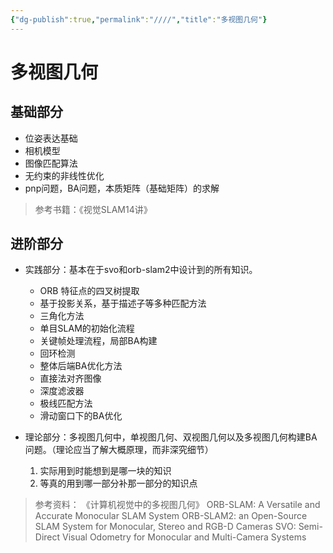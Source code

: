```yaml
---
{"dg-publish":true,"permalink":"////","title":"多视图几何"}
---
```



# 多视图几何

## 基础部分

- 位姿表达基础
- 相机模型
- 图像匹配算法
- 无约束的非线性优化
- pnp问题，BA问题，本质矩阵（基础矩阵）的求解

> 参考书籍：《视觉SLAM14讲》

## 进阶部分

- 实践部分：基本在于svo和orb-slam2中设计到的所有知识。
	- ORB 特征点的四叉树提取
	- 基于投影关系，基于描述子等多种匹配方法
	- 三角化方法
	- 单目SLAM的初始化流程
	- 关键帧处理流程，局部BA构建
	- 回环检测
	- 整体后端BA优化方法
	- 直接法对齐图像
	- 深度滤波器
	- 极线匹配方法
	- 滑动窗口下的BA优化
	
- 理论部分：多视图几何中，单视图几何、双视图几何以及多视图几何构建BA问题。（理论应当了解大概原理，而非深究细节）
	1. 实际用到时能想到是哪一块的知识
	2. 等真的用到哪一部分补那一部分的知识点

> 参考资料：
> 《计算机视觉中的多视图几何》
>   ORB-SLAM: A Versatile and Accurate Monocular SLAM System
>   ORB-SLAM2: an Open-Source SLAM System for Monocular, Stereo and RGB-D Cameras
>   SVO: Semi-Direct Visual Odometry for Monocular and Multi-Camera Systems

